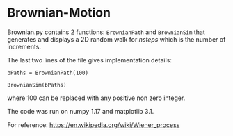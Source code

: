 # Brownian-Motion

Brownian.py contains 2 functions: `BrownianPath` and `BrownianSim` that generates and displays a 2D random walk for *nsteps* which is the
number of increments. 

The last two lines of the file gives implementation details:

`bPaths = BrownianPath(100)`

`BrownianSim(bPaths)`

where 100 can be replaced with any positive non zero integer.

The code was run on numpy 1.17 and matplotlib 3.1.

For reference: https://en.wikipedia.org/wiki/Wiener_process
